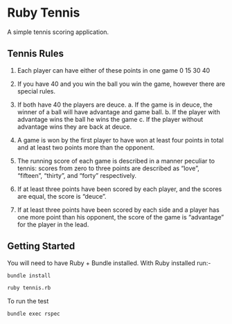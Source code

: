 # Ruby Tennis

A simple tennis scoring application.

## Tennis Rules

1. Each player can have either of these points in one game 0 15 30 40

2. If you have 40 and you win the ball you win the game, however there are special rules.

3. If both have 40 the players are deuce. a. If the game is in deuce, the winner of a ball will have advantage and game ball. b. If the player with advantage wins the ball he wins the game c. If the player without advantage wins they are back at deuce.

4. A game is won by the first player to have won at least four points in total and at least two points more than the opponent.

5. The running score of each game is described in a manner peculiar to tennis: scores from zero to three points are described as “love”, “fifteen”, “thirty”, and “forty” respectively.

6. If at least three points have been scored by each player, and the scores are equal, the score is “deuce”.

7. If at least three points have been scored by each side and a player has one more point than his opponent, the score of the game is “advantage” for the player in the lead.

## Getting Started

You will need to have Ruby + Bundle installed.  With Ruby installed run:-

```bash
bundle install
```

```bash
ruby tennis.rb
```

To run the test

```bash
bundle exec rspec
```
